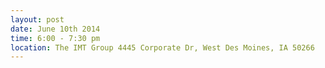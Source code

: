 ---
layout: post
date: June 10th 2014
time: 6:00 - 7:30 pm
location: The IMT Group 4445 Corporate Dr, West Des Moines, IA 50266
---